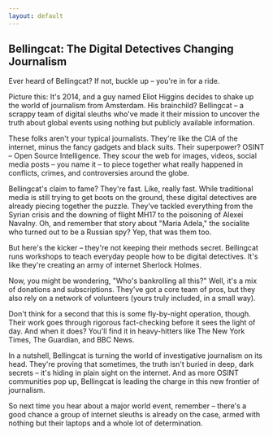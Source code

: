 ```yaml
---
layout: default
---
```


## Bellingcat: The Digital Detectives Changing Journalism

Ever heard of Bellingcat? If not, buckle up – you're in for a ride.

Picture this: It's 2014, and a guy named Eliot Higgins decides to shake up the world of journalism from Amsterdam. His brainchild? Bellingcat – a scrappy team of digital sleuths who've made it their mission to uncover the truth about global events using nothing but publicly available information.

These folks aren't your typical journalists. They're like the CIA of the internet, minus the fancy gadgets and black suits. Their superpower? OSINT – Open Source Intelligence. They scour the web for images, videos, social media posts – you name it – to piece together what really happened in conflicts, crimes, and controversies around the globe.

Bellingcat's claim to fame? They're fast. Like, really fast. While traditional media is still trying to get boots on the ground, these digital detectives are already piecing together the puzzle. They've tackled everything from the Syrian crisis and the downing of flight MH17 to the poisoning of Alexei Navalny. Oh, and remember that story about "Maria Adela," the socialite who turned out to be a Russian spy? Yep, that was them too.

But here's the kicker – they're not keeping their methods secret. Bellingcat runs workshops to teach everyday people how to be digital detectives. It's like they're creating an army of internet Sherlock Holmes.

Now, you might be wondering, "Who's bankrolling all this?" Well, it's a mix of donations and subscriptions. They've got a core team of pros, but they also rely on a network of volunteers (yours truly included, in a small way).

Don't think for a second that this is some fly-by-night operation, though. Their work goes through rigorous fact-checking before it sees the light of day. And when it does? You'll find it in heavy-hitters like The New York Times, The Guardian, and BBC News.

In a nutshell, Bellingcat is turning the world of investigative journalism on its head. They're proving that sometimes, the truth isn't buried in deep, dark secrets – it's hiding in plain sight on the internet. And as more OSINT communities pop up, Bellingcat is leading the charge in this new frontier of journalism.

So next time you hear about a major world event, remember – there's a good chance a group of internet sleuths is already on the case, armed with nothing but their laptops and a whole lot of determination.
